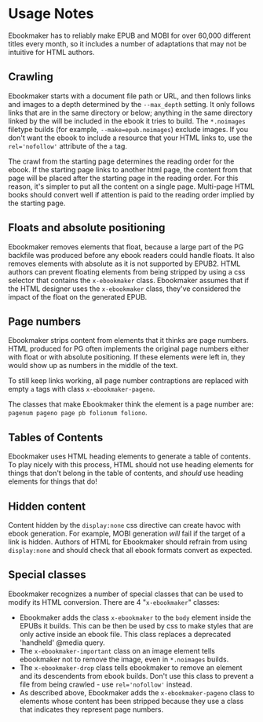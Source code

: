 # Usage Notes

Ebookmaker has to reliably make EPUB and MOBI for over 60,000 different titles every month, so it includes a number of adaptations that may not be intuitive for HTML authors.

## Crawling

Ebookmaker starts with a document file path or URL, and then follows links and images to a depth determined by the `--max_depth` setting. It only follows links that are in the same directory or below; anything in the same directory linked by the will be included in the ebook it tries to build. The `*.noimages` filetype builds (for example, `--make=epub.noimages`) exclude images. If you don't want the ebook to include a resource that your HTML links to, use the `rel='nofollow'` attribute of the `a` tag.

The crawl from the starting page determines the reading order for the ebook. If the starting page links to another html page, the content from that page will be placed after the starting page in the reading order. For this reason, it's simpler to put all the content on a single page. Multi-page HTML books should convert well if attention is paid to the reading order implied by the starting page.

## Floats and absolute positioning

Ebookmaker removes elements that float, because a large part of the PG backfile was produced before any ebook readers could handle floats. It also removes elements with absolute as it is not supported by EPUB2. HTML authors can prevent floating elements from being stripped by using a css selector that contains the `x-ebookmaker` class. Ebookmaker assumes that if the HTML designer uses the `x-ebookmaker` class, they've considered the impact of the float on the generated EPUB.

## Page numbers

Ebookmaker strips content from elements that it thinks are page numbers. HTML produced for PG often implements the original page numbers either with float or with absolute positioning. If these elements were left in, they would show up as numbers in the middle of the text.

To still keep links working, all page number contraptions are replaced with empty `a` tags with class `x-ebookmaker-pageno`.

The classes that make Ebookmaker think the element is a page number are: `pagenum pageno page pb folionum foliono`.

## Tables of Contents

Ebookmaker uses HTML heading elements to generate a table of contents. To play nicely with this process, HTML should not use heading elements for things that don't belong in the table of contents, and _should_ use heading elements for things that do!

## Hidden content

Content hidden by the `display:none` css directive can create havoc with ebook generation. For example, MOBI generation _will_ fail if the target of a link is hidden. Authors of HTML for Ebookmaker should refrain from using `display:none` and should check that all ebook formats convert as expected.

## Special classes

Ebookmaker recognizes a number of special classes that can be used to modify its HTML conversion. There are 4 "`x-ebookmaker`" classes:

 - Ebookmaker adds the class `x-ebookmaker` to the `body` element inside the EPUBs it builds. This can be then be used by css to make styles that are only active inside an ebook file. This class replaces a deprecated 'handheld' @media query.
 - The `x-ebookmaker-important` class on an image element tells ebookmaker not to remove the image, even in `*.noimages` builds.
 - The `x-ebookmaker-drop` class tells ebookmaker to remove an element and its descendents from ebook builds. Don't use this class to prevent a file from being crawled - use `rel='nofollow'` instead.
 - As described above, Ebookmaker adds the `x-ebookmaker-pageno` class to  elements whose content has been stripped because they use a class that indicates they represent page numbers.

